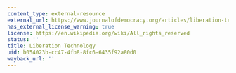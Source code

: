 ```yaml
---
content_type: external-resource
external_url: https://www.journalofdemocracy.org/articles/liberation-technology/
has_external_license_warning: true
license: https://en.wikipedia.org/wiki/All_rights_reserved
status: ''
title: Liberation Technology
uid: b054023b-cc47-4fb8-8fc6-6435f92a80d0
wayback_url: ''
---
```

